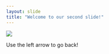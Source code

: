 ```yaml
---
layout: slide
title: "Welcome to our second slide!"
---
```


![](https://pics.onsizzle.com/github-%3E%3E%3E-instagram-72448726.png)

Use the left arrow to go back!
